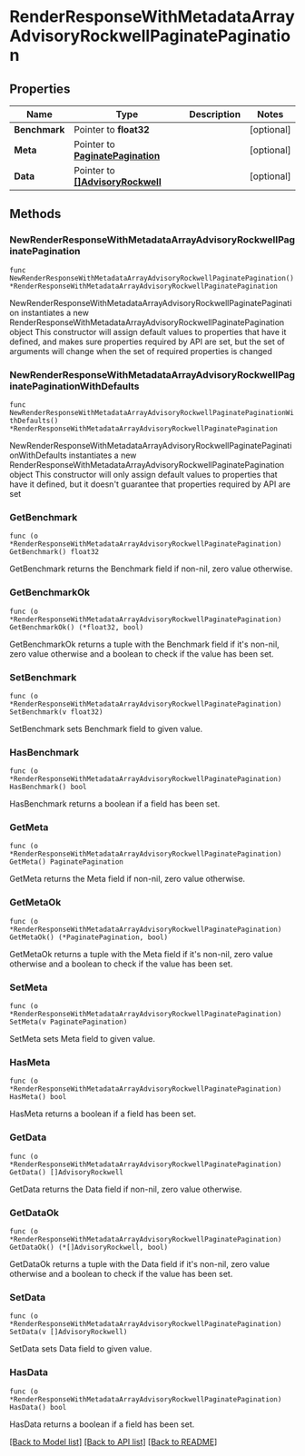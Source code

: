 # RenderResponseWithMetadataArrayAdvisoryRockwellPaginatePagination

## Properties

Name | Type | Description | Notes
------------ | ------------- | ------------- | -------------
**Benchmark** | Pointer to **float32** |  | [optional] 
**Meta** | Pointer to [**PaginatePagination**](PaginatePagination.md) |  | [optional] 
**Data** | Pointer to [**[]AdvisoryRockwell**](AdvisoryRockwell.md) |  | [optional] 

## Methods

### NewRenderResponseWithMetadataArrayAdvisoryRockwellPaginatePagination

`func NewRenderResponseWithMetadataArrayAdvisoryRockwellPaginatePagination() *RenderResponseWithMetadataArrayAdvisoryRockwellPaginatePagination`

NewRenderResponseWithMetadataArrayAdvisoryRockwellPaginatePagination instantiates a new RenderResponseWithMetadataArrayAdvisoryRockwellPaginatePagination object
This constructor will assign default values to properties that have it defined,
and makes sure properties required by API are set, but the set of arguments
will change when the set of required properties is changed

### NewRenderResponseWithMetadataArrayAdvisoryRockwellPaginatePaginationWithDefaults

`func NewRenderResponseWithMetadataArrayAdvisoryRockwellPaginatePaginationWithDefaults() *RenderResponseWithMetadataArrayAdvisoryRockwellPaginatePagination`

NewRenderResponseWithMetadataArrayAdvisoryRockwellPaginatePaginationWithDefaults instantiates a new RenderResponseWithMetadataArrayAdvisoryRockwellPaginatePagination object
This constructor will only assign default values to properties that have it defined,
but it doesn't guarantee that properties required by API are set

### GetBenchmark

`func (o *RenderResponseWithMetadataArrayAdvisoryRockwellPaginatePagination) GetBenchmark() float32`

GetBenchmark returns the Benchmark field if non-nil, zero value otherwise.

### GetBenchmarkOk

`func (o *RenderResponseWithMetadataArrayAdvisoryRockwellPaginatePagination) GetBenchmarkOk() (*float32, bool)`

GetBenchmarkOk returns a tuple with the Benchmark field if it's non-nil, zero value otherwise
and a boolean to check if the value has been set.

### SetBenchmark

`func (o *RenderResponseWithMetadataArrayAdvisoryRockwellPaginatePagination) SetBenchmark(v float32)`

SetBenchmark sets Benchmark field to given value.

### HasBenchmark

`func (o *RenderResponseWithMetadataArrayAdvisoryRockwellPaginatePagination) HasBenchmark() bool`

HasBenchmark returns a boolean if a field has been set.

### GetMeta

`func (o *RenderResponseWithMetadataArrayAdvisoryRockwellPaginatePagination) GetMeta() PaginatePagination`

GetMeta returns the Meta field if non-nil, zero value otherwise.

### GetMetaOk

`func (o *RenderResponseWithMetadataArrayAdvisoryRockwellPaginatePagination) GetMetaOk() (*PaginatePagination, bool)`

GetMetaOk returns a tuple with the Meta field if it's non-nil, zero value otherwise
and a boolean to check if the value has been set.

### SetMeta

`func (o *RenderResponseWithMetadataArrayAdvisoryRockwellPaginatePagination) SetMeta(v PaginatePagination)`

SetMeta sets Meta field to given value.

### HasMeta

`func (o *RenderResponseWithMetadataArrayAdvisoryRockwellPaginatePagination) HasMeta() bool`

HasMeta returns a boolean if a field has been set.

### GetData

`func (o *RenderResponseWithMetadataArrayAdvisoryRockwellPaginatePagination) GetData() []AdvisoryRockwell`

GetData returns the Data field if non-nil, zero value otherwise.

### GetDataOk

`func (o *RenderResponseWithMetadataArrayAdvisoryRockwellPaginatePagination) GetDataOk() (*[]AdvisoryRockwell, bool)`

GetDataOk returns a tuple with the Data field if it's non-nil, zero value otherwise
and a boolean to check if the value has been set.

### SetData

`func (o *RenderResponseWithMetadataArrayAdvisoryRockwellPaginatePagination) SetData(v []AdvisoryRockwell)`

SetData sets Data field to given value.

### HasData

`func (o *RenderResponseWithMetadataArrayAdvisoryRockwellPaginatePagination) HasData() bool`

HasData returns a boolean if a field has been set.


[[Back to Model list]](../README.md#documentation-for-models) [[Back to API list]](../README.md#documentation-for-api-endpoints) [[Back to README]](../README.md)


